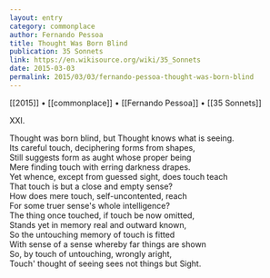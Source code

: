 ```yaml
---
layout: entry
category: commonplace
author: Fernando Pessoa
title: Thought Was Born Blind
publication: 35 Sonnets
link: https://en.wikisource.org/wiki/35_Sonnets
date: 2015-03-03
permalink: 2015/03/03/fernando-pessoa-thought-was-born-blind
---
```


[[2015]] • [[commonplace]] • [[Fernando Pessoa]] • [[35 Sonnets]]

XXI. 

Thought was born blind, but Thought knows what is seeing.
<br>Its careful touch, deciphering forms from shapes,
<br>Still suggests form as aught whose proper being
<br>Mere finding touch with erring darkness drapes.
<br>Yet whence, except from guessed sight, does touch teach
<br>That touch is but a close and empty sense?
<br>How does mere touch, self-uncontented, reach
<br>For some truer sense's whole intelligence?
<br>The thing once touched, if touch be now omitted,
<br>Stands yet in memory real and outward known,
<br>So the untouching memory of touch is fitted
<br>With sense of a sense whereby far things are shown
<br>So, by touch of untouching, wrongly aright,
<br>Touch' thought of seeing sees not things but Sight. 